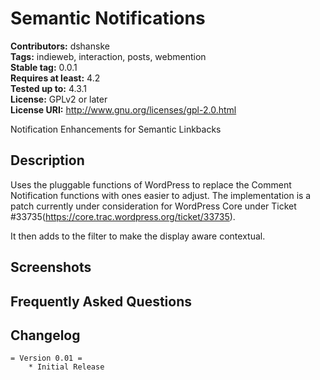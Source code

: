 # Semantic Notifications #
**Contributors:** dshanske  
**Tags:** indieweb, interaction, posts, webmention  
**Stable tag:** 0.0.1  
**Requires at least:** 4.2  
**Tested up to:** 4.3.1  
**License:** GPLv2 or later  
**License URI:** http://www.gnu.org/licenses/gpl-2.0.html  

Notification Enhancements for Semantic Linkbacks

## Description ##

Uses the pluggable functions of WordPress to replace the Comment Notification functions with ones
easier to adjust. The implementation is a patch currently under consideration for WordPress Core 
under Ticket #33735(https://core.trac.wordpress.org/ticket/33735).

It then adds to the filter to make the display aware contextual.

## Screenshots ##


## Frequently Asked Questions ##

## Changelog ##
	= Version 0.01 = 
		* Initial Release
